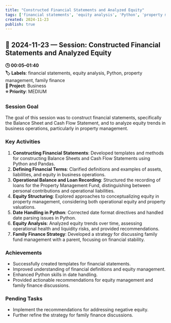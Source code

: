 ```yaml
---
title: "Constructed Financial Statements and Analyzed Equity"
tags: ['financial statements', 'equity analysis', 'Python', 'property management', 'family finance']
created: 2024-11-23
publish: true
---
```


## 📅 2024-11-23 — Session: Constructed Financial Statements and Analyzed Equity

**🕒 00:05–01:40**  
**🏷️ Labels**: financial statements, equity analysis, Python, property management, family finance  
**📂 Project**: Business  
**⭐ Priority**: MEDIUM  


### Session Goal
The goal of this session was to construct financial statements, specifically the Balance Sheet and Cash Flow Statement, and to analyze equity trends in business operations, particularly in property management.

### Key Activities
1. **Constructing Financial Statements**: Developed templates and methods for constructing Balance Sheets and Cash Flow Statements using Python and Pandas.
2. **Defining Financial Terms**: Clarified definitions and examples of assets, liabilities, and equity in business operations.
3. **Operational Balance and Loan Recording**: Structured the recording of loans for the Property Management Fund, distinguishing between personal contributions and operational liabilities.
4. **Equity Structuring**: Explored approaches to conceptualizing equity in property management, considering both operational equity and property valuations.
5. **Date Handling in Python**: Corrected date format directives and handled date parsing issues in Python.
6. **Equity Analysis**: Analyzed equity trends over time, assessing operational health and liquidity risks, and provided recommendations.
7. **Family Finance Strategy**: Developed a strategy for discussing family fund management with a parent, focusing on financial stability.

### Achievements
- Successfully created templates for financial statements.
- Improved understanding of financial definitions and equity management.
- Enhanced Python skills in date handling.
- Provided actionable recommendations for equity management and family finance discussions.

### Pending Tasks
- Implement the recommendations for addressing negative equity.
- Further refine the strategy for family finance discussions.
